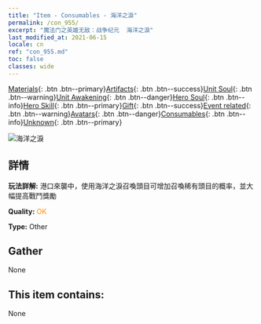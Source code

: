 ```yaml
---
title: "Item - Consumables - 海洋之淚"
permalink: /con_955/
excerpt: "魔法门之英雄无敌：战争纪元  海洋之淚"
last_modified_at: 2021-06-15
locale: cn
ref: "con_955.md"
toc: false
classes: wide
---
```

 [Materials](/ItemsCN/){: .btn .btn--primary}[Artifacts](/ItemsCN/Artifacts/){: .btn .btn--success}[Unit Soul](/ItemsCN/UnitSoul/){: .btn .btn--warning}[Unit Awakening](/ItemsCN/UnitAwakening/){: .btn .btn--danger}[Hero Soul](/ItemsCN/HeroSoul/){: .btn .btn--info}[Hero Skill](/ItemsCN/HeroSkill/){: .btn .btn--primary}[Gift](/ItemsCN/Gift/){: .btn .btn--success}[Event related](/ItemsCN/Events/){: .btn .btn--warning}[Avatars](/ItemsCN/Avatars/){: .btn .btn--danger}[Consumables](/ItemsCN/Consumables/){: .btn .btn--info}[Unknown](/ItemsCN/Unknown/){: .btn .btn--primary}

 ![海洋之淚](/images/t/i_40050.png)

## 詳情
 **玩法詳解:** 港口來襲中，使用海洋之淚召喚頭目可增加召喚稀有頭目的概率，並大幅提高戰鬥獎勵

 **Quality:** <span style="color: #FF8C00">OK</span>

 **Type:** Other

## Gather

  None

## This item contains:

  None

